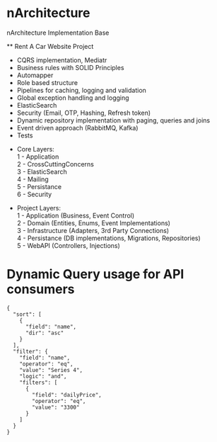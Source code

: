 # nArchitecture
nArchitecture Implementation Base

** Rent A Car Website Project

- CQRS implementation, Mediatr
- Business rules with SOLID Principles
- Automapper
- Role based structure
- Pipelines for caching, logging and validation
- Global exception handling and logging
- ElasticSearch
- Security (Email, OTP, Hashing, Refresh token)
- Dynamic repository implementation with paging, queries and joins
- Event driven approach (RabbitMQ, Kafka)
- Tests

* Core Layers:  </br>
1 - Application </br>
2 - CrossCuttingConcerns  </br>
3 - ElasticSearch  </br>
4 - Mailing  </br>
5 - Persistance  </br>
6 - Security  </br>

* Project Layers:  </br>
1 - Application (Business, Event Control)  </br>
2 - Domain (Entities, Enums, Event Implementations)  </br>
3 - Infrastructure (Adapters, 3rd Party Connections)  </br>
4 - Persistance (DB implementations, Migrations, Repositories)  </br>
5 - WebAPI (Controllers, Injections)  </br>

# Dynamic Query usage for API consumers
```
{ 
  "sort": [
    {
      "field": "name",
      "dir": "asc"
    }
  ], 
  "filter": { 
    "field": "name",
    "operator": "eq", 
    "value": "Series 4",
    "logic": "and",
    "filters": [  
      { 
        "field": "dailyPrice", 
        "operator": "eq", 
        "value": "3300" 
      }    
    ]
  } 
}
```
